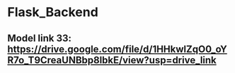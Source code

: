 # Flask_Backend

## Model link 33: https://drive.google.com/file/d/1HHkwlZqO0_oYR7o_T9CreaUNBbp8lbkE/view?usp=drive_link
